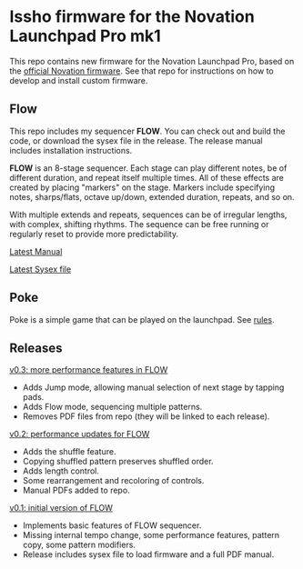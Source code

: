 
# Issho firmware for the Novation Launchpad Pro mk1

This repo contains new firmware for the Novation Launchpad Pro, based on the 
[official Novation firmware](https://github.com/dvhdr/launchpad-pro). See that repo
for instructions on how to develop and install custom firmware.


## Flow

This repo includes my sequencer **FLOW**. You can check out and build the code, or
download the sysex file in the release. The release manual includes installation instructions.

**FLOW** is an 8-stage sequencer. Each stage can play different notes, be of different duration, and repeat itself multiple times. All of these effects are created by placing "markers" on the stage. Markers include specifying notes, sharps/flats, octave up/down, extended duration, repeats, and so on.

With multiple extends and repeats, sequences can be of irregular lengths, with complex, shifting rhythms. The sequence can be free running or regularly reset to provide more predictability.

[Latest Manual](https://github.com/perkowitz/issho-launchpad-firmware/releases/download/v0.4/FLOW.Manual.v0.4.pdf)

[Latest Sysex file](https://github.com/perkowitz/issho-launchpad-firmware/releases/download/v0.4/issho_launchpad_flow.syx)


## Poke

Poke is a simple game that can be played on the launchpad. See [rules](Poke.md).


## Releases

[v0.3: more performance features in FLOW](https://github.com/perkowitz/issho-launchpad-firmware/releases/tag/v0.3)
- Adds Jump mode, allowing manual selection of next stage by tapping pads.
- Adds Flow mode, sequencing multiple patterns.
- Removes PDF files from repo (they will be linked to each release).

[v0.2: performance updates for FLOW](https://github.com/perkowitz/issho-launchpad-firmware/releases/tag/v0.2)
- Adds the shuffle feature.
- Copying shuffled pattern preserves shuffled order.
- Adds length control.
- Some rearrangement and recoloring of controls.
- Manual PDFs added to repo.

[v0.1: initial version of FLOW](https://github.com/perkowitz/issho-launchpad-firmware/releases/tag/v0.1)
- Implements basic features of FLOW sequencer.
- Missing internal tempo change, some performance features, pattern copy, some pattern modifiers.
- Release includes sysex file to load firmware and a full PDF manual.

